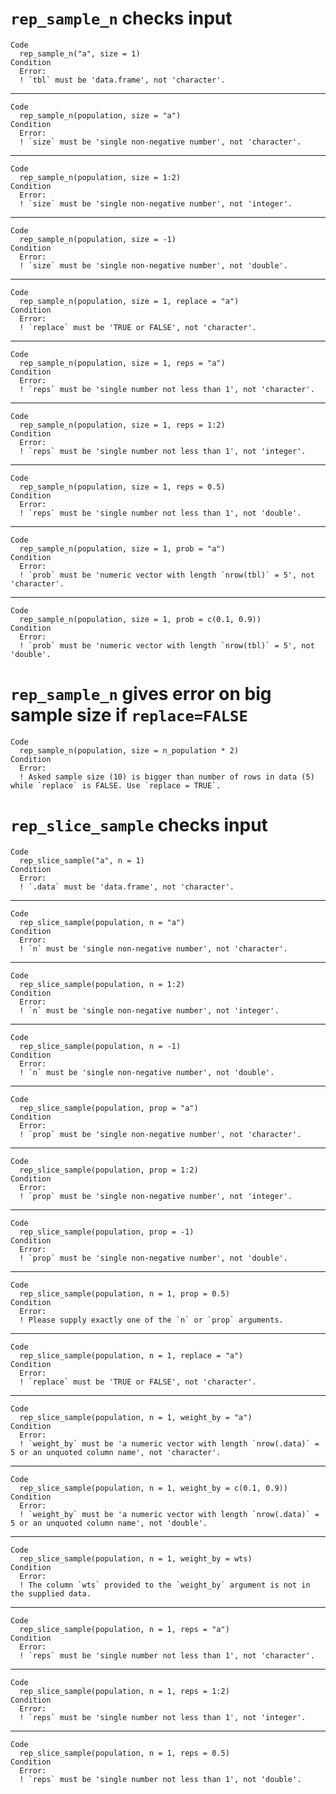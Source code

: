 # `rep_sample_n` checks input

    Code
      rep_sample_n("a", size = 1)
    Condition
      Error:
      ! `tbl` must be 'data.frame', not 'character'.

---

    Code
      rep_sample_n(population, size = "a")
    Condition
      Error:
      ! `size` must be 'single non-negative number', not 'character'.

---

    Code
      rep_sample_n(population, size = 1:2)
    Condition
      Error:
      ! `size` must be 'single non-negative number', not 'integer'.

---

    Code
      rep_sample_n(population, size = -1)
    Condition
      Error:
      ! `size` must be 'single non-negative number', not 'double'.

---

    Code
      rep_sample_n(population, size = 1, replace = "a")
    Condition
      Error:
      ! `replace` must be 'TRUE or FALSE', not 'character'.

---

    Code
      rep_sample_n(population, size = 1, reps = "a")
    Condition
      Error:
      ! `reps` must be 'single number not less than 1', not 'character'.

---

    Code
      rep_sample_n(population, size = 1, reps = 1:2)
    Condition
      Error:
      ! `reps` must be 'single number not less than 1', not 'integer'.

---

    Code
      rep_sample_n(population, size = 1, reps = 0.5)
    Condition
      Error:
      ! `reps` must be 'single number not less than 1', not 'double'.

---

    Code
      rep_sample_n(population, size = 1, prob = "a")
    Condition
      Error:
      ! `prob` must be 'numeric vector with length `nrow(tbl)` = 5', not 'character'.

---

    Code
      rep_sample_n(population, size = 1, prob = c(0.1, 0.9))
    Condition
      Error:
      ! `prob` must be 'numeric vector with length `nrow(tbl)` = 5', not 'double'.

# `rep_sample_n` gives error on big sample size if `replace=FALSE`

    Code
      rep_sample_n(population, size = n_population * 2)
    Condition
      Error:
      ! Asked sample size (10) is bigger than number of rows in data (5) while `replace` is FALSE. Use `replace = TRUE`.

# `rep_slice_sample` checks input

    Code
      rep_slice_sample("a", n = 1)
    Condition
      Error:
      ! `.data` must be 'data.frame', not 'character'.

---

    Code
      rep_slice_sample(population, n = "a")
    Condition
      Error:
      ! `n` must be 'single non-negative number', not 'character'.

---

    Code
      rep_slice_sample(population, n = 1:2)
    Condition
      Error:
      ! `n` must be 'single non-negative number', not 'integer'.

---

    Code
      rep_slice_sample(population, n = -1)
    Condition
      Error:
      ! `n` must be 'single non-negative number', not 'double'.

---

    Code
      rep_slice_sample(population, prop = "a")
    Condition
      Error:
      ! `prop` must be 'single non-negative number', not 'character'.

---

    Code
      rep_slice_sample(population, prop = 1:2)
    Condition
      Error:
      ! `prop` must be 'single non-negative number', not 'integer'.

---

    Code
      rep_slice_sample(population, prop = -1)
    Condition
      Error:
      ! `prop` must be 'single non-negative number', not 'double'.

---

    Code
      rep_slice_sample(population, n = 1, prop = 0.5)
    Condition
      Error:
      ! Please supply exactly one of the `n` or `prop` arguments.

---

    Code
      rep_slice_sample(population, n = 1, replace = "a")
    Condition
      Error:
      ! `replace` must be 'TRUE or FALSE', not 'character'.

---

    Code
      rep_slice_sample(population, n = 1, weight_by = "a")
    Condition
      Error:
      ! `weight_by` must be 'a numeric vector with length `nrow(.data)` = 5 or an unquoted column name', not 'character'.

---

    Code
      rep_slice_sample(population, n = 1, weight_by = c(0.1, 0.9))
    Condition
      Error:
      ! `weight_by` must be 'a numeric vector with length `nrow(.data)` = 5 or an unquoted column name', not 'double'.

---

    Code
      rep_slice_sample(population, n = 1, weight_by = wts)
    Condition
      Error:
      ! The column `wts` provided to the `weight_by` argument is not in the supplied data.

---

    Code
      rep_slice_sample(population, n = 1, reps = "a")
    Condition
      Error:
      ! `reps` must be 'single number not less than 1', not 'character'.

---

    Code
      rep_slice_sample(population, n = 1, reps = 1:2)
    Condition
      Error:
      ! `reps` must be 'single number not less than 1', not 'integer'.

---

    Code
      rep_slice_sample(population, n = 1, reps = 0.5)
    Condition
      Error:
      ! `reps` must be 'single number not less than 1', not 'double'.

